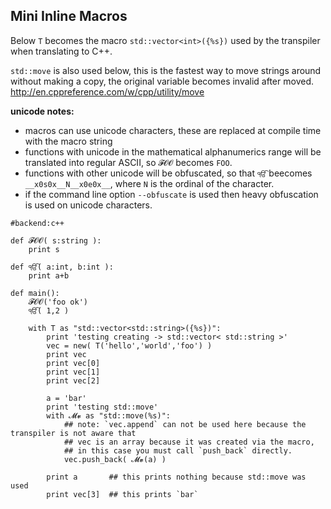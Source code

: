 Mini Inline Macros
--------------

Below `T` becomes the macro `std::vector<int>({%s})` used by the transpiler when translating to C++.

`std::move` is also used below, this is the fastest way to move strings around without making a copy,
the original variable becomes invalid after moved.
http://en.cppreference.com/w/cpp/utility/move


__unicode notes:__
* macros can use unicode characters, these are replaced at compile time with the macro string
* functions with unicode in the mathematical alphanumerics range will be translated into regular ASCII, so `𝓕𝓞𝓞` becomes `FOO`.
* functions with other unicode will be obfuscated, so that `ੴ` beecomes `__x0s0x__N__x0e0x__`, where `N` is the ordinal of the character.
* if the command line option `--obfuscate` is used then heavy obfuscation is used on unicode characters.

```rusthon
#backend:c++

def 𝓕𝓞𝓞( s:string ):
	print s

def ੴ( a:int, b:int ):
	print a+b

def main():
	𝓕𝓞𝓞('foo ok')
	ੴ( 1,2 )

	with T as "std::vector<std::string>({%s})":
		print 'testing creating -> std::vector< std::string >'
		vec = new( T('hello','world','foo') )
		print vec
		print vec[0]
		print vec[1]
		print vec[2]

		a = 'bar'
		print 'testing std::move'
		with 𝓜𝓿 as "std::move(%s)":
			## note: `vec.append` can not be used here because the transpiler is not aware that
			## vec is an array because it was created via the macro, 
			## in this case you must call `push_back` directly.
			vec.push_back( 𝓜𝓿(a) )

		print a       ## this prints nothing because std::move was used
		print vec[3]  ## this prints `bar`


```